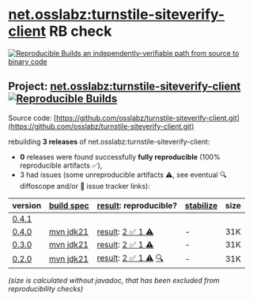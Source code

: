 [net.osslabz:turnstile-siteverify-client](https://central.sonatype.com/artifact/net.osslabz/turnstile-siteverify-client/versions) RB check
=======

[![Reproducible Builds](https://reproducible-builds.org/images/logos/rb.svg) an independently-verifiable path from source to binary code](https://reproducible-builds.org/)

## Project: [net.osslabz:turnstile-siteverify-client](https://central.sonatype.com/artifact/net.osslabz/turnstile-siteverify-client/versions) [![Reproducible Builds](https://img.shields.io/endpoint?url=https://raw.githubusercontent.com/jvm-repo-rebuild/reproducible-central/master/content/net/osslabz/turnstile-siteverify-client/badge.json)](https://github.com/jvm-repo-rebuild/reproducible-central/blob/master/content/net/osslabz/turnstile-siteverify-client/README.md)

Source code: [https://github.com/osslabz/turnstile-siteverify-client.git](https://github.com/osslabz/turnstile-siteverify-client.git)

rebuilding **3 releases** of net.osslabz:turnstile-siteverify-client:
- **0** releases were found successfully **fully reproducible** (100% reproducible artifacts :white_check_mark:),
- 3 had issues (some unreproducible artifacts :warning:, see eventual :mag: diffoscope and/or :memo: issue tracker links):

| version | [build spec](/BUILDSPEC.md) | [result](https://reproducible-builds.org/docs/jvm/): reproducible? | [stabilize](https://github.com/google/oss-rebuild/blob/main/cmd/stabilize/README.md) | size |
| -- | --------- | ------ | ------ | -- |
| [0.4.1](https://central.sonatype.com/artifact/net.osslabz/turnstile-siteverify-client/0.4.1/pom) | | | |
| [0.4.0](https://central.sonatype.com/artifact/net.osslabz/turnstile-siteverify-client/0.4.0/pom) | [mvn jdk21](turnstile-siteverify-client-0.4.0.buildspec) | [result](turnstile-siteverify-client-0.4.0.buildinfo): [2 :white_check_mark:  1 :warning:](turnstile-siteverify-client-0.4.0.buildcompare) | - | 31K |
| [0.3.0](https://central.sonatype.com/artifact/net.osslabz/turnstile-siteverify-client/0.3.0/pom) | [mvn jdk21](turnstile-siteverify-client-0.3.0.buildspec) | [result](turnstile-siteverify-client-0.3.0.buildinfo): [2 :white_check_mark:  1 :warning:](turnstile-siteverify-client-0.3.0.buildcompare) | - | 31K |
| [0.2.0](https://central.sonatype.com/artifact/net.osslabz/turnstile-siteverify-client/0.2.0/pom) | [mvn jdk21](turnstile-siteverify-client-0.2.0.buildspec) | [result](turnstile-siteverify-client-0.2.0.buildinfo): [2 :white_check_mark:  1 :warning:](turnstile-siteverify-client-0.2.0.buildcompare) [:mag:](turnstile-siteverify-client-0.2.0.diffoscope) | - | 31K |

<i>(size is calculated without javadoc, that has been excluded from reproducibility checks)</i>
